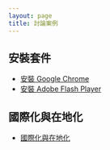 ```yaml
---
layout: page
title: 討論案例
---
```



## 安裝套件

* [安裝 Google Chrome](/book-ubuntu-qna/read/case/google-chrome/)
* [安裝 Adobe Flash Player](/book-ubuntu-qna/read/case/adobe-flash-player/)

## 國際化與在地化

* [國際化與在地化](/book-ubuntu-qna/read/case/i18n/)
